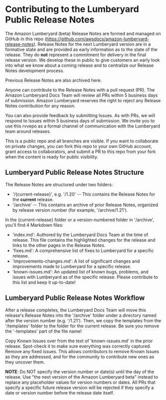 # Contributing to the Lumberyard Public Release Notes

The Amazon Lumberyard (beta) Release Notes are formed and managed on GitHub in this repo (https://github.com/awsdocs/amazon-lumberyard-release-notes). Release Notes for the next Lumberyard version are in a formative state and are provided as early information as to the state of the release. They do **not** represent a commitment for delivery in the final release version. We develop these in public to give customers an early look into what we know about a coming release and to centralize our Release Notes development process.

Previous Release Notes are also archived here.

Anyone can contribute to the Release Notes with a pull request (PR).  The Amazon Lumberyard Docs Team will review all PRs within 5 business days of submission. Amazon Lumberyard reserves the right to reject any Release Notes contribution for any reason.

You can also provide feedback by submitting Issues. As with PRs, we will respond to Issues within 5 business days of submission. We invite you to use this rvvepo as a formal channel of communication with the Lumberyard team around releases.

This is a public repo and all branches are visible. If you want to collaborate on private changes, you can fork this repo to your own GitHub account, grant access to collaborators, and submit a PR to this repo from your fork when the content is ready for public visibility.

## Lumberyard Public Release Notes Structure

The Release Notes are structured under two folders:

- '/{current-release}', e.g. '/1.20' -- This contains the Release Notes for the **current** release.
- '/archive' -- This contains an archive of prior Release Notes, organized by release version number (for example, '/archive/1.21').

In the {current-release} folder or a version-numbered folder in '/archive', you'll find 4 Markdown files:

- 'index.md': Authored by the Lumberyard Docs Team at the time of release. This file contains the highlighted changes for the release and links to the other pages in the Release Notes.
- 'fixes.md': A comprehensive list of fixes to Lumberyard for a specific release.
- 'improvements-changes.md': A list of significant changes and improvements made to Lumberyard for a specific release.
- 'known-issues.md': An updated list of known bugs, problems, and issues with Lumberyard as of the specific release. Please contribute to this list and keep it up-to-date!

## Lumberyard Public Release Notes Workflow

After a release completes, the Lumberyard Docs Team will move this release's Release Notes into the '/archive' folder under a directory named after the version number (e.g. '/1.21'). Then, we copy the templates from the '/templates' folder to the folder for the current release. Be sure you remove the '-templates' part of the file name!

Copy Known Issues over from the text of 'known-issues.md' in the prior release. Spot-check it to make sure everything was correctly captured. Remove any fixed issues. This allows contributors to remove Known Issues as they are addressed, and for the community to contribute new ones as they uncover them.

**NOTE**: Do NOT specify the version number or date(s) until the day of the release. Use "the next version of the Amazon Lumberyard beta" instead to replace any placeholder values for version numbers or dates. All PRs that specify a specific future release version will be rejected if they specify a date or version number before the release date itself.
